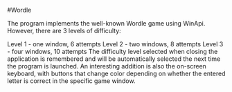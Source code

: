 #Wordle

The program implements the well-known Wordle game using WinApi. However, there are 3 levels of difficulty:

Level 1 - one window, 6 attempts
Level 2 - two windows, 8 attempts
Level 3 - four windows, 10 attempts
The difficulty level selected when closing the application is remembered and will be automatically selected the next time the program is launched. An interesting addition is also the on-screen keyboard, with buttons that change color depending on whether the entered letter is correct in the specific game window.
